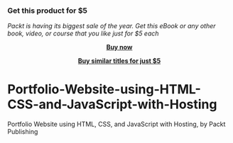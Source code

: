 
### Get this product for $5

<i>Packt is having its biggest sale of the year. Get this eBook or any other book, video, or course that you like just for $5 each</i>


<b><p align='center'>[Buy now](https://packt.link/9781803234953)</p></b>


<b><p align='center'>[Buy similar titles for just $5](https://subscription.packtpub.com/search)</p></b>


# Portfolio-Website-using-HTML-CSS-and-JavaScript-with-Hosting
Portfolio Website using HTML, CSS, and JavaScript with Hosting, by Packt Publishing

